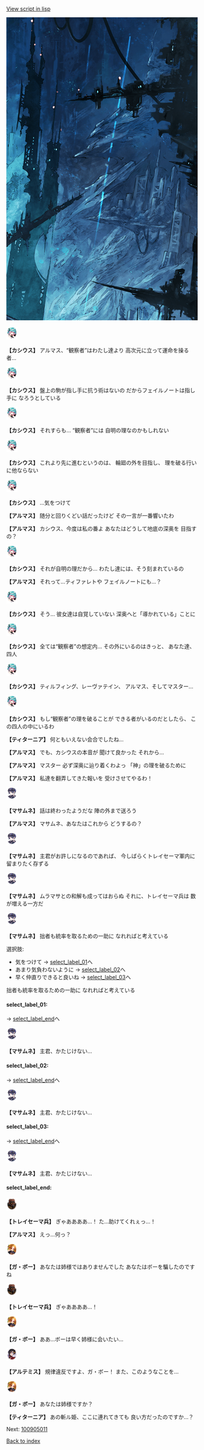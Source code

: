 [View script in lisp](../scripts/100904060.txt)

![underground_world_1.png](../images/backgrounds/underground_world_1.png)

<img src="../images/units/3303111.png" alt="3303111.png" height="34"/>

**【カシウス】**
アルマス、“観察者”はわたし達より
高次元に立って運命を操る者…

<img src="../images/units/3303111.png" alt="3303111.png" height="34"/>

**【カシウス】**
盤上の駒が指し手に抗う術はないの
だからフェイルノートは指し手に
なろうとしている

<img src="../images/units/3303111.png" alt="3303111.png" height="34"/>

**【カシウス】**
それすらも…
“観察者”には
自明の理なのかもしれない

<img src="../images/units/3303111.png" alt="3303111.png" height="34"/>

**【カシウス】**
これより先に進むというのは、
輪廻の外を目指し、
理を破る行いに他ならない

<img src="../images/units/3303111.png" alt="3303111.png" height="34"/>

**【カシウス】**
…気をつけて

**【アルマス】**
随分と回りくどい話だったけど
その一言が一番響いたわ

**【アルマス】**
カシウス、今度は私の番よ
あなたはどうして地底の深奥を
目指すの？

<img src="../images/units/3303111.png" alt="3303111.png" height="34"/>

**【カシウス】**
それが自明の理だから…
わたし達には、そう刻まれているの

**【アルマス】**
それって…ティファレトや
フェイルノートにも…？

<img src="../images/units/3303111.png" alt="3303111.png" height="34"/>

**【カシウス】**
そう…
彼女達は自覚していない
深奥へと「導かれている」ことに

<img src="../images/units/3303111.png" alt="3303111.png" height="34"/>

**【カシウス】**
全ては“観察者”の想定内…
その外にいるのはきっと、
あなた達、四人

<img src="../images/units/3303111.png" alt="3303111.png" height="34"/>

**【カシウス】**
ティルフィング、レーヴァテイン、
アルマス、そしてマスター…

<img src="../images/units/3303111.png" alt="3303111.png" height="34"/>

**【カシウス】**
もし“観察者”の理を破ることが
できる者がいるのだとしたら、
この四人の中にいるわ

**【ティターニア】**
何ともいえない会合でしたね…

**【アルマス】**
でも、カシウスの本音が
聞けて良かった
それから…

**【アルマス】**
マスター
必ず深奥に辿り着くわよっ
「神」の理を破るために

**【アルマス】**
私達を翻弄してきた報いを
受けさせてやるわ！

<img src="../images/units/3100111.png" alt="3100111.png" height="34"/>

**【マサムネ】**
話は終わったようだな
陣の外まで送ろう

**【アルマス】**
マサムネ、あなたはこれから
どうするの？

<img src="../images/units/3100111.png" alt="3100111.png" height="34"/>

**【マサムネ】**
主君がお許しになるのであれば、
今しばらくトレイセーマ軍内に
留まりたく存ずる

<img src="../images/units/3100111.png" alt="3100111.png" height="34"/>

**【マサムネ】**
ムラマサとの和解も成ってはおらぬ
それに、トレイセーマ兵は
数が増える一方だ

<img src="../images/units/3100111.png" alt="3100111.png" height="34"/>

**【マサムネ】**
拙者も統率を取るための一助に
なれればと考えている

選択肢:
- 気をつけて → [select_label_01](#select_label_01)へ
- あまり気負わないように → [select_label_02](#select_label_02)へ
- 早く仲直りできると良いね → [select_label_03](#select_label_03)へ

拙者も統率を取るための一助に
なれればと考えている

#### select_label_01:
 → [select_label_end](#select_label_end)へ

<img src="../images/units/3100111.png" alt="3100111.png" height="34"/>

**【マサムネ】**
主君、かたじけない…

#### select_label_02:
 → [select_label_end](#select_label_end)へ

<img src="../images/units/3100111.png" alt="3100111.png" height="34"/>

**【マサムネ】**
主君、かたじけない…

#### select_label_03:
 → [select_label_end](#select_label_end)へ

<img src="../images/units/3100111.png" alt="3100111.png" height="34"/>

**【マサムネ】**
主君、かたじけない…

#### select_label_end:

<img src="../images/units/3830001.png" alt="3830001.png" height="34"/>

**【トレイセーマ兵】**
ぎゃああああ…！
た…助けてくれぇっ…！

**【アルマス】**
えっ…何っ？

<img src="../images/units/3302111.png" alt="3302111.png" height="34"/>

**【ガ・ボー】**
あなたは姉様ではありませんでした
あなたはボーを騙したのですね

<img src="../images/units/3830001.png" alt="3830001.png" height="34"/>

**【トレイセーマ兵】**
ぎゃああああ…！

<img src="../images/units/3302111.png" alt="3302111.png" height="34"/>

**【ガ・ボー】**
ああ…ボーは早く姉様に会いたい…

<img src="../images/units/3400111.png" alt="3400111.png" height="34"/>

**【アルテミス】**
規律違反ですよ、ガ・ボー！
また、このようなことを…

<img src="../images/units/3302111.png" alt="3302111.png" height="34"/>

**【ガ・ボー】**
あなたは姉様ですか？

**【ティターニア】**
あの斬ル姫、ここに連れてきても
良い方だったのですか…？

Next: [100905011](100905011.md)

[Back to index](index.md)
